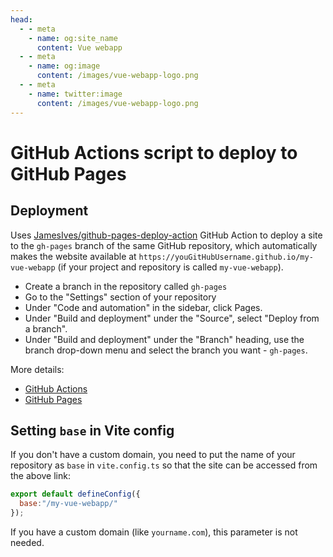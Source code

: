 ```yaml
---
head:
  - - meta
    - name: og:site_name
      content: Vue webapp
  - - meta
    - name: og:image
      content: /images/vue-webapp-logo.png
  - - meta
    - name: twitter:image
      content: /images/vue-webapp-logo.png
---
```


# GitHub Actions script to deploy to GitHub Pages

## Deployment

Uses [JamesIves/github-pages-deploy-action](https://github.com/JamesIves/github-pages-deploy-action) GitHub Action to deploy a site to the `gh-pages` branch of the same GitHub repository, which automatically makes the website available at `https://youGitHubUsername.github.io/my-vue-webapp` (if your project and repository is called `my-vue-webapp`).

- Create a branch in the repository called `gh-pages`
- Go to the "Settings" section of your repository
- Under "Code and automation" in the sidebar, click Pages.
- Under "Build and deployment" under the "Source", select "Deploy from a branch".
- Under "Build and deployment" under the "Branch" heading, use the branch drop-down menu and select the branch you want - `gh-pages`.

More details:

- [GitHub Actions](https://github.com/features/actions)
- [GitHub Pages](https://docs.github.com/ru/pages/quickstart)

## Setting `base` in Vite config

If you don't have a custom domain, you need to put the name of your repository as `base` in `vite.config.ts` so that the site can be accessed from the above link:

```js
export default defineConfig({
  base:"/my-vue-webapp/"
});
```

If you have a custom domain (like `yourname.com`), this parameter is not needed.